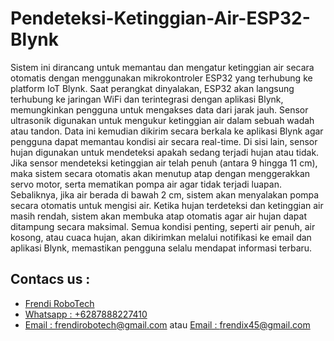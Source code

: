 # Pendeteksi-Ketinggian-Air-ESP32-Blynk

Sistem ini dirancang untuk memantau dan mengatur ketinggian air secara otomatis dengan menggunakan mikrokontroler ESP32 yang terhubung ke platform IoT Blynk. Saat perangkat dinyalakan, ESP32 akan langsung terhubung ke jaringan WiFi dan terintegrasi dengan aplikasi Blynk, memungkinkan pengguna untuk mengakses data dari jarak jauh.
Sensor ultrasonik digunakan untuk mengukur ketinggian air dalam sebuah wadah atau tandon. Data ini kemudian dikirim secara berkala ke aplikasi Blynk agar pengguna dapat memantau kondisi air secara real-time. Di sisi lain, sensor hujan digunakan untuk mendeteksi apakah sedang terjadi hujan atau tidak.
Jika sensor mendeteksi ketinggian air telah penuh (antara 9 hingga 11 cm), maka sistem secara otomatis akan menutup atap dengan menggerakkan servo motor, serta mematikan pompa air agar tidak terjadi luapan. Sebaliknya, jika air berada di bawah 2 cm, sistem akan menyalakan pompa secara otomatis untuk mengisi air.
Ketika hujan terdeteksi dan ketinggian air masih rendah, sistem akan membuka atap otomatis agar air hujan dapat ditampung secara maksimal. Semua kondisi penting, seperti air penuh, air kosong, atau cuaca hujan, akan dikirimkan melalui notifikasi ke email dan aplikasi Blynk, memastikan pengguna selalu mendapat informasi terbaru.

## Contacs us : 
* [Frendi RoboTech](https://www.instagram.com/frendi.co/)
* [Whatsapp : +6287888227410](https://wa.me/+6287888227410)
* [Email    : frendirobotech@gmail.com](https://mail.google.com/mail/u/0/?view=cm&tf=1&fs=1&to=frendirobotech@gmail.com) atau [Email    : frendix45@gmail.com](https://mail.google.com/mail/u/0/?view=cm&tf=1&fs=1&to=frendix45@gmail.com)
